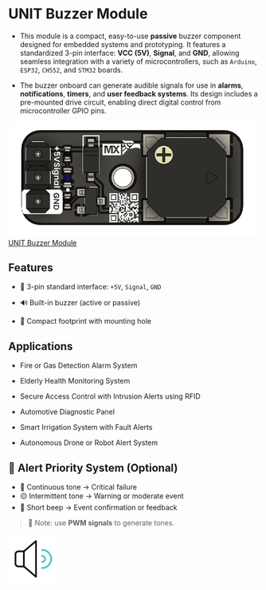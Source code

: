 # UNIT Buzzer Module

* This module is a compact, easy-to-use **passive** buzzer component designed for embedded systems and prototyping. It features a standardized 3-pin interface: **VCC (5V)**, **Signal**, and **GND**, allowing seamless integration with a variety of microcontrollers, such as `Arduino`, `ESP32`, `CH552`, and `STM32` boards.

* The buzzer onboard can generate audible signals for use in **alarms**, **notifications**, **timers**, and **user feedback systems**. Its design includes a pre-mounted drive circuit, enabling direct digital control from microcontroller GPIO pins.

<a href="#"><img src="hardware/resources/buzzer_top.png" width="500px"><br/> UNIT Buzzer Module</a>

## Features

- 🧩 3-pin standard interface: `+5V`, `Signal`, `GND`
  
- 🔊 Built-in buzzer (active or passive)
- 📏 Compact footprint with mounting hole


## Applications

- Fire or Gas Detection Alarm System
- Elderly Health Monitoring System
- Secure Access Control with Intrusion Alerts using RFID
- Automotive Diagnostic Panel
- Smart Irrigation System with Fault Alerts

- Autonomous Drone or Robot Alert System


## 🔄 Alert Priority System (Optional) 
- 🔴 Continuous tone → Critical failure
- 🟡 Intermittent tone → Warning or moderate event
- 🔵 Short beep → Event confirmation or feedback


> 🔧 Note: use **PWM signals** to generate tones.

<img src="hardware/resources/sonido.gif" alt="Sound Icon" width="100"/>


